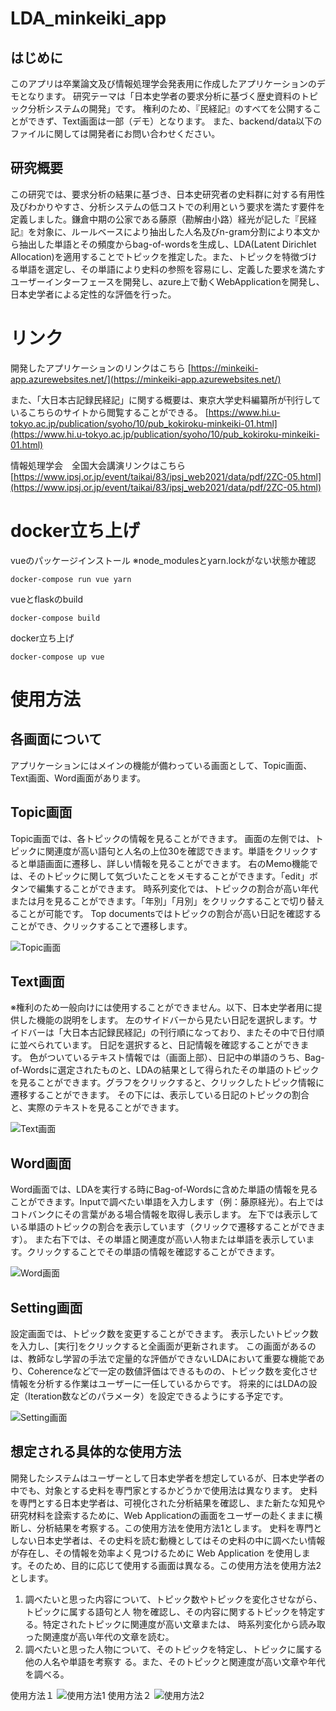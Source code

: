 # LDA_minkeiki_app

## はじめに

このアプリは卒業論文及び情報処理学会発表用に作成したアプリケーションのデモとなります。
研究テーマは「日本史学者の要求分析に基づく歴史資料のトピック分析システムの開発」です。
権利のため、『民経記』のすべてを公開することができず、Text画面は一部（デモ）となります。
また、backend/data以下のファイルに関しては開発者にお問い合わせください。

## 研究概要

この研究では、要求分析の結果に基づき、日本史研究者の史料群に対する有用性及びわかりやすさ、分析システムの低コストでの利用という要求を満たす要件を定義しました。鎌倉中期の公家である藤原（勘解由小路）経光が記した『民経記』を対象に、ルールベースにより抽出した人名及びn-gram分割により本文から抽出した単語とその頻度からbag-of-wordsを生成し、LDA(Latent Dirichlet Allocation)を適用することでトピックを推定した。また、トピックを特徴づける単語を選定し、その単語により史料の参照を容易にし、定義した要求を満たすユーザーインターフェースを開発し、azure上で動くWebApplicationを開発し、日本史学者による定性的な評価を行った。


# リンク
開発したアプリケーションのリンクはこちら
[https://minkeiki-app.azurewebsites.net/](https://minkeiki-app.azurewebsites.net/)

また、「大日本古記録民経記」に関する概要は、東京大学史料編纂所が刊行しているこちらのサイトから閲覧することができる。
[https://www.hi.u-tokyo.ac.jp/publication/syoho/10/pub_kokiroku-minkeiki-01.html](https://www.hi.u-tokyo.ac.jp/publication/syoho/10/pub_kokiroku-minkeiki-01.html)

情報処理学会　全国大会講演リンクはこちら
[https://www.ipsj.or.jp/event/taikai/83/ipsj_web2021/data/pdf/2ZC-05.html](https://www.ipsj.or.jp/event/taikai/83/ipsj_web2021/data/pdf/2ZC-05.html)

# docker立ち上げ
vueのパッケージインストール
※node_modulesとyarn.lockがない状態か確認
```
docker-compose run vue yarn
```

vueとflaskのbuild
```
docker-compose build
```

docker立ち上げ
```
docker-compose up vue
```

# 使用方法

## 各画面について
アプリケーションにはメインの機能が備わっている画面として、Topic画面、Text画面、Word画面があります。

## Topic画面

Topic画面では、各トピックの情報を見ることができます。
画面の左側では、トピックに関連度が高い語句と人名の上位30を確認できます。単語をクリックすると単語画面に遷移し、詳しい情報を見ることができます。
右のMemo機能では、そのトピックに関して気づいたことをメモすることができます。「edit」ボタンで編集することができます。
時系列変化では、トピックの割合が高い年代または月を見ることができます。「年別」「月別」をクリックすることで切り替えることが可能です。
Top documentsではトピックの割合が高い日記を確認することができ、クリックすることで遷移します。


![Topic画面](frontend/src/assets/topic.png)

## Text画面

※権利のため一般向けには使用することができません。以下、日本史学者用に提供した機能の説明をします。
左のサイドバーから見たい日記を選択します。サイドバーは「大日本古記録民経記」の刊行順になっており、またその中で日付順に並べられています。
日記を選択すると、日記情報を確認することができます。
色がついているテキスト情報では（画面上部）、日記中の単語のうち、Bag-of-Wordsに選定されたものと、LDAの結果として得られたその単語のトピックを見ることができます。グラフをクリックすると、クリックしたトピック情報に遷移することができます。
その下には、表示している日記のトピックの割合と、実際のテキストを見ることができます。

![Text画面](frontend/src/assets/text.png)

## Word画面

Word画面では、LDAを実行する時にBag-of-Wordsに含めた単語の情報を見ることができます。Inputで調べたい単語を入力します（例：藤原経光）。右上ではコトバンクにその言葉がある場合情報を取得し表示します。
左下では表示している単語のトピックの割合を表示しています（クリックで遷移することができます）。
また右下では、その単語と関連度が高い人物または単語を表示しています。クリックすることでその単語の情報を確認することができます。

![Word画面](frontend/src/assets/word.png)

## Setting画面

設定画面では、トピック数を変更することができます。
表示したいトピック数を入力し、[実行]をクリックすると全画面が更新されます。
この画面があるのは、教師なし学習の手法で定量的な評価ができないLDAにおいて重要な機能であり、Coherenceなどで一定の数値評価はできるものの、トピック数を変化させ情報を分析する作業はユーザーに一任しているからです。
将来的にはLDAの設定（Iteration数などのパラメータ）を設定できるようにする予定です。

![Setting画面](frontend/src/assets/setting.png)

## 想定される具体的な使用方法

開発したシステムはユーザーとして日本史学者を想定しているが、日本史学者の中でも、対象とする史料を専門家とするかどうかで使用法は異なります。
史料を専門とする日本史学者は、可視化された分析結果を確認し、また新たな知見や研究材料を詮索するために、Web Applicationの画面をユーザーの赴くままに横断し、分析結果を考察する。この使用方法を使用方法1とします。
史料を専門としない日本史学者は、その史料を読む動機としてはその史料の中に調べたい情報が存在し、その情報を効率よく見つけるために Web Application を使用します。そのため、目的に応じて使用する画面は異なる。この使用方法を使用方法2とします。

1. 調べたいと思った内容について、トピック数やトピックを変化させながら、トピックに属する語句と人 物を確認し、その内容に関するトピックを特定する。特定されたトピックに関連度が高い文章または、 時系列変化から読み取った関連度が高い年代の文章を読む。
2. 調べたいと思った人物について、そのトピックを特定し、トピックに属する他の人名や単語を考察す る。また、そのトピックと関連度が高い文章や年代を調べる。

使用方法１
![使用方法1](frontend/src/assets/use1.png)
使用方法２
![使用方法2](frontend/src/assets/use2.png)
